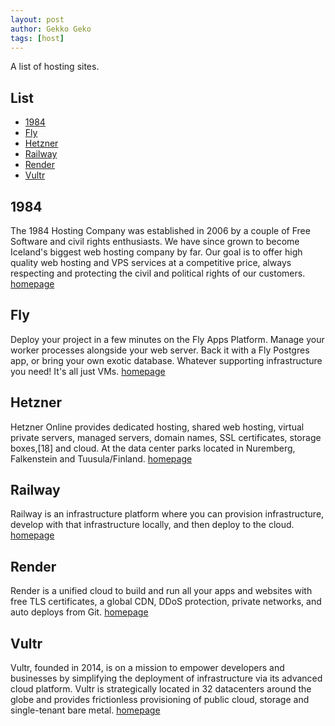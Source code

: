 ```yaml
---
layout: post
author: Gekko Geko
tags: [host]
---
```


A list of hosting sites.

## List

  - [1984](#1984)
  - [Fly](#Fly)
  - [Hetzner](#Hetzner)
  - [Railway](#Railway)
  - [Render](#Render)
  - [Vultr](#Vultr)

## 1984

The 1984 Hosting Company was established in 2006 by a couple of Free Software and civil rights enthusiasts. We have since grown to become Iceland's biggest web hosting company by far. Our goal is to offer high quality web hosting and VPS services at a competitive price, always respecting and protecting the civil and political rights of our customers.
[homepage](https://1984.hosting/)

## Fly

Deploy your project in a few minutes on the Fly Apps Platform. Manage your worker processes alongside your web server. Back it with a Fly Postgres app, or bring your own exotic database. Whatever supporting infrastructure you need! It's all just VMs.
[homepage](https://fly.io)

## Hetzner

Hetzner Online provides dedicated hosting, shared web hosting, virtual private servers, managed servers, domain names, SSL certificates, storage boxes,[18] and cloud. At the data center parks located in Nuremberg, Falkenstein and Tuusula/Finland.
[homepage](https://www.hetzner.com/)

## Railway

Railway is an infrastructure platform where you can provision infrastructure, develop with that infrastructure locally, and then deploy to the cloud.
[homepage](https://railway.app/)

## Render

Render is a unified cloud to build and run all your apps and websites with free TLS certificates, a global CDN, DDoS protection, private networks, and auto deploys from Git.
[homepage](https://render.com/)

## Vultr

Vultr, founded in 2014, is on a mission to empower developers and businesses by simplifying the deployment of infrastructure via its advanced cloud platform. Vultr is strategically located in 32 datacenters around the globe and provides frictionless provisioning of public cloud, storage and single-tenant bare metal.
[homepage](https://www.vultr.com/)
